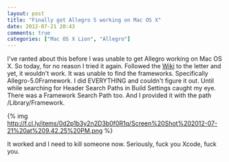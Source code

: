 ```yaml
---
layout: post
title: "Finally got Allegro 5 working on Mac OS X"
date: 2012-07-21 20:43
comments: true
categories: ["Mac OS X Lion", "Allegro"]
---
```


I've ranted about this before I was unable to get Allegro working on Mac OS X. So today, for no reason I tried it again. Followed the [Wiki](http://wiki.allegro.cc/index.php?title=OSX,_Xcode_4,_Framework) to the letter and yet, it wouldn't work. It was unable to find the frameworks. Specifically Allegro-5.0Framework. I did EVERYTHING and couldn't figure it out. Until while searching for Header Search Paths in Build Settings caught my eye. There was a Framework Search Path too. And I provided it with the path /Library/Framework.

{% img http://f.cl.ly/items/0d2p1b3y2n2D3b0f0R1q/Screen%20Shot%202012-07-21%20at%209.42.25%20PM.png %}


It worked and I need to kill someone now. Seriously, fuck you Xcode, fuck you.